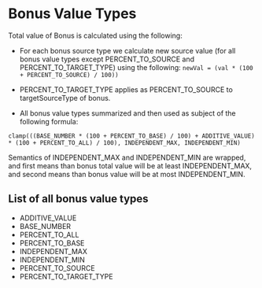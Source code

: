 # Bonus Value Types

Total value of Bonus is calculated using the following:

- For each bonus source type we calculate new source value (for all bonus value types except PERCENT_TO_SOURCE and PERCENT_TO_TARGET_TYPE) using the following:
`newVal = (val * (100 + PERCENT_TO_SOURCE) / 100))`

- PERCENT_TO_TARGET_TYPE applies as PERCENT_TO_SOURCE to targetSourceType of bonus.

- All bonus value types summarized and then used as subject of the following formula:

`clamp(((BASE_NUMBER * (100 + PERCENT_TO_BASE) / 100) + ADDITIVE_VALUE) * (100 + PERCENT_TO_ALL) / 100), INDEPENDENT_MAX, INDEPENDENT_MIN)`

Semantics of INDEPENDENT_MAX and INDEPENDENT_MIN are wrapped, and first means than bonus total value will be at least INDEPENDENT_MAX, and second means than bonus value will be at most INDEPENDENT_MIN.

## List of all bonus value types

- ADDITIVE_VALUE
- BASE_NUMBER
- PERCENT_TO_ALL
- PERCENT_TO_BASE
- INDEPENDENT_MAX
- INDEPENDENT_MIN
- PERCENT_TO_SOURCE
- PERCENT_TO_TARGET_TYPE
